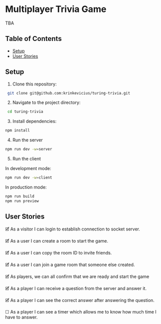 # Multiplayer Trivia Game

TBA

## Table of Contents

- [Setup](#setup)
- [User Stories](#user-stories)

## Setup

1. Clone this repository:

```sh
 git clone git@github.com:krinkevicius/turing-trivia.git
```

2. Navigate to the project directory:

```sh
 cd turing-trivia
```

3. Install dependencies:

```sh
npm install
```

4. Run the server

```sh
npm run dev -w=server
```

5. Run the client

In development mode:

```sh
npm run dev -w=client
```

In production mode:

```sh
npm run build
npm run preview
```

## User Stories

🗹 As a visitor I can login to establish connection to socket server.

🗹 As a user I can create a room to start the game.

🗹 As a user I can copy the room ID to invite friends.

🗹 As a user I can join a game room that someone else created.

🗹 As players, we can all confirm that we are ready and start the game

🗹 As a player I can receive a question from the server and answer it.

🗹 As a player I can see the correct answer after answering the question.

☐ As a player I can see a timer which allows me to know how much time I have to answer.
